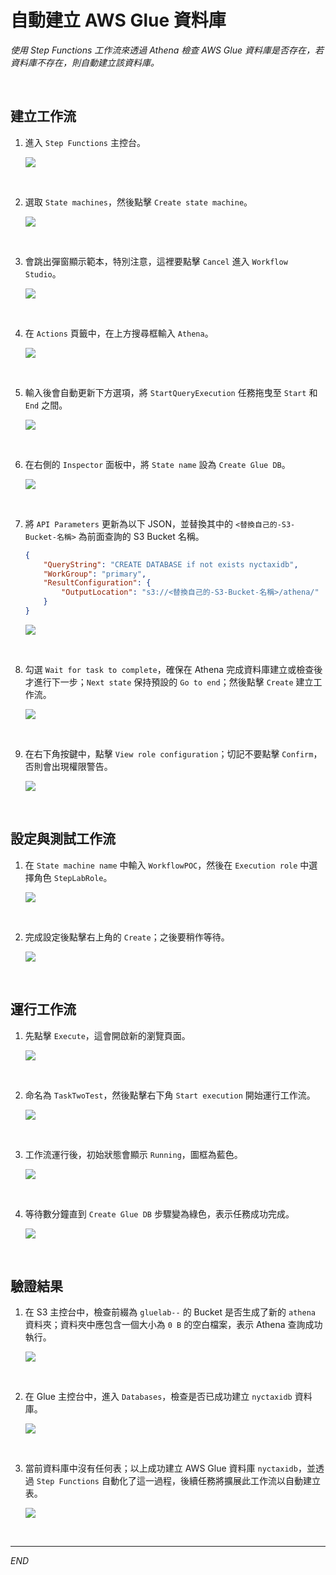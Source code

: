 # 自動建立 AWS Glue 資料庫

_使用 Step Functions 工作流來透過 Athena 檢查 AWS Glue 資料庫是否存在，若資料庫不存在，則自動建立該資料庫。_

<br>

## 建立工作流

1. 進入 `Step Functions` 主控台。

    ![](images/img_23.png)

<br>

2. 選取 `State machines`，然後點擊 `Create state machine`。

    ![](images/img_24.png)

<br>

3. 會跳出彈窗顯示範本，特別注意，這裡要點擊 `Cancel` 進入 `Workflow Studio`。

    ![](images/img_25.png)

<br>

4. 在 `Actions` 頁籤中，在上方搜尋框輸入 `Athena`。

    ![](images/img_26.png)

<br>

5. 輸入後會自動更新下方選項，將 `StartQueryExecution` 任務拖曳至 `Start` 和 `End` 之間。

    ![](images/img_27.png)

<br>

6. 在右側的 `Inspector` 面板中，將 `State name` 設為 `Create Glue DB`。

    ![](images/img_28.png)

<br>

7. 將 `API Parameters` 更新為以下 JSON，並替換其中的 `<替換自己的-S3-Bucket-名稱>` 為前面查詢的 S3 Bucket 名稱。

    ```json
    {
        "QueryString": "CREATE DATABASE if not exists nyctaxidb",
        "WorkGroup": "primary",
        "ResultConfiguration": {
            "OutputLocation": "s3://<替換自己的-S3-Bucket-名稱>/athena/"
        }
    }
    ```

    ![](images/img_29.png)

<br>

8. 勾選 `Wait for task to complete`，確保在 Athena 完成資料庫建立或檢查後才進行下一步；`Next state` 保持預設的 `Go to end`；然後點擊 `Create` 建立工作流。

    ![](images/img_30.png)

<br>

9. 在右下角按鍵中，點擊 `View role configuration`；切記不要點擊 `Confirm`，否則會出現權限警告。

    ![](images/img_31.png)

<br>

## 設定與測試工作流

1. 在 `State machine name` 中輸入 `WorkflowPOC`，然後在 `Execution role` 中選擇角色 `StepLabRole`。

    ![](images/img_32.png)

<br>

2. 完成設定後點擊右上角的 `Create`；之後要稍作等待。

    ![](images/img_33.png)

<br>

## 運行工作流

1. 先點擊 `Execute`，這會開啟新的瀏覽頁面。

    ![](images/img_34.png)

<br>

2. 命名為 `TaskTwoTest`，然後點擊右下角 `Start execution` 開始運行工作流。

    ![](images/img_35.png)

<br>

3. 工作流運行後，初始狀態會顯示 `Running`，圖框為藍色。

    ![](images/img_39.png)

<br>

4. 等待數分鐘直到 `Create Glue DB` 步驟變為綠色，表示任務成功完成。

    ![](images/img_36.png)

<br>

## 驗證結果

1. 在 S3 主控台中，檢查前綴為 `gluelab--` 的 Bucket 是否生成了新的 `athena` 資料夾；資料夾中應包含一個大小為 `0 B` 的空白檔案，表示 Athena 查詢成功執行。

    ![](images/img_37.png)

<br>

2. 在 Glue 主控台中，進入 `Databases`，檢查是否已成功建立 `nyctaxidb` 資料庫。

    ![](images/img_38.png)

<br>

3. 當前資料庫中沒有任何表；以上成功建立 AWS Glue 資料庫 `nyctaxidb`，並透過 `Step Functions` 自動化了這一過程，後續任務將擴展此工作流以自動建立表。

    ![](images/img_40.png)

<br>

___

_END_